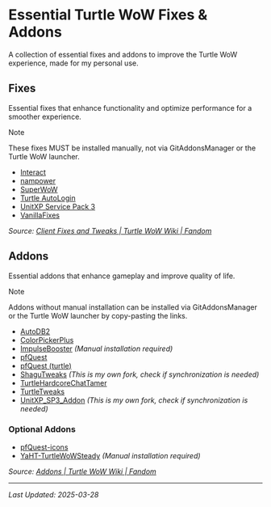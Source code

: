 # Essential Turtle WoW Fixes & Addons

A collection of essential fixes and addons to improve the Turtle WoW experience, made for my personal use.

## Fixes

Essential fixes that enhance functionality and optimize performance for a smoother experience.

> [!NOTE]
> These fixes MUST be installed manually, not via GitAddonsManager or the Turtle WoW launcher.

- [Interact](https://github.com/luskanek/Interact)
- [nampower](https://github.com/namreeb/nampower)
- [SuperWoW](https://github.com/balakethelock/SuperWoW)
- [Turtle AutoLogin](https://github.com/MarcelineVQ/turtle-autologin)
- [UnitXP Service Pack 3](https://github.com/allfoxwy/UnitXP_SP3)
- [VanillaFixes](https://github.com/hannesmann/vanillafixes)

_Source: [Client Fixes and Tweaks | Turtle WoW Wiki | Fandom](https://turtle-wow.fandom.com/wiki/Client_Fixes_and_Tweaks)_

## Addons

Essential addons that enhance gameplay and improve quality of life.

> [!NOTE]
> Addons without manual installation can be installed via GitAddonsManager or the Turtle WoW launcher by copy-pasting the links.

- [AutoDB2](https://github.com/refaim/AutoDB2.git)
- [ColorPickerPlus](https://github.com/mrrosh/ColorPickerPlus.git)
- [ImpulseBooster](https://github.com/Warlockbugs/impulse-booster) _(Manual installation required)_
- [pfQuest](https://github.com/shagu/pfQuest.git)
- [pfQuest (turtle)](https://github.com/shagu/pfQuest-turtle.git)
- [ShaguTweaks](https://github.com/wizardinaflask/ShaguTweaks.git) _(This is my own fork, check if synchronization is needed)_
- [TurtleHardcoreChatTamer](https://github.com/refaim/TurtleHardcoreChatTamer.git)
- [TurtleTweaks](https://github.com/mitjafelicijan/TurtleTweaks.git)
- [UnitXP_SP3_Addon](https://github.com/wizardinaflask/UnitXP_SP3_Addon.git) _(This is my own fork, check if synchronization is needed)_

### Optional Addons

- [pfQuest-icons](https://github.com/shagu/pfQuest-icons.git)
- [YaHT-TurtleWoWSteady](https://github.com/aspanj/YaHT-TurtleWoWSteady) _(Manual installation required)_

_Source: [Addons | Turtle WoW Wiki | Fandom](https://turtle-wow.fandom.com/wiki/Addons)_

---

_Last Updated: 2025-03-28_
